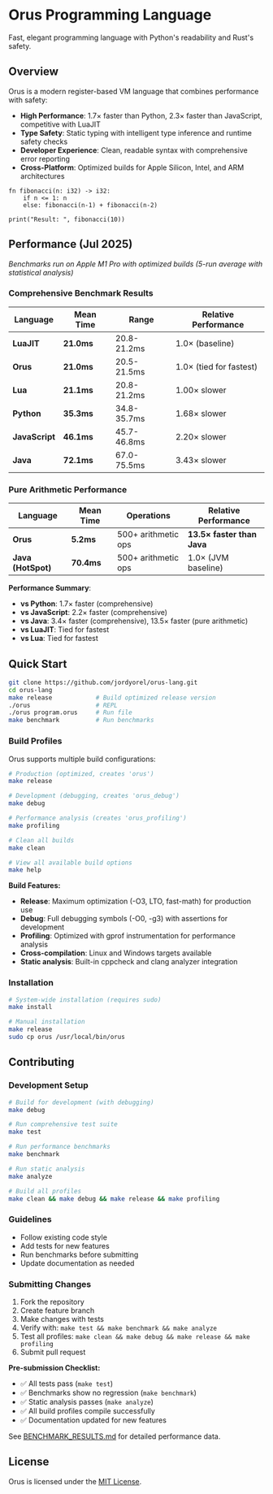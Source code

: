 # Orus Programming Language

Fast, elegant programming language with Python's readability and Rust's safety.

## Overview

Orus is a modern register-based VM language that combines performance with safety:
- **High Performance**: 1.7× faster than Python, 2.3× faster than JavaScript, competitive with LuaJIT
- **Type Safety**: Static typing with intelligent type inference and runtime safety checks
- **Developer Experience**: Clean, readable syntax with comprehensive error reporting
- **Cross-Platform**: Optimized builds for Apple Silicon, Intel, and ARM architectures

```orus
fn fibonacci(n: i32) -> i32:
    if n <= 1: n
    else: fibonacci(n-1) + fibonacci(n-2)

print("Result: ", fibonacci(10))
```

## Performance (Jul 2025)

*Benchmarks run on Apple M1 Pro with optimized builds (5-run average with statistical analysis)*

### Comprehensive Benchmark Results

| Language | **Mean Time** | **Range** | **Relative Performance** |
|----------|---------------|-----------|--------------------------|
| **LuaJIT** | **21.0ms** | 20.8-21.2ms | 1.0× (baseline) |
| **Orus** | **21.0ms** | 20.5-21.5ms | 1.0× (tied for fastest) |
| **Lua** | **21.1ms** | 20.8-21.2ms | 1.00× slower |
| **Python** | **35.3ms** | 34.8-35.7ms | 1.68× slower |
| **JavaScript** | **46.1ms** | 45.7-46.8ms | 2.20× slower |
| **Java** | **72.1ms** | 67.0-75.5ms | 3.43× slower |

### Pure Arithmetic Performance

| Language | **Mean Time** | **Operations** | **Relative Performance** |
|----------|---------------|----------------|--------------------------|
| **Orus** | **5.2ms** | 500+ arithmetic ops | **13.5× faster than Java** |
| **Java (HotSpot)** | **70.4ms** | 500+ arithmetic ops | 1.0× (JVM baseline) |

**Performance Summary**:
- **vs Python**: 1.7× faster (comprehensive) 
- **vs JavaScript**: 2.2× faster (comprehensive)
- **vs Java**: 3.4× faster (comprehensive), 13.5× faster (pure arithmetic)
- **vs LuaJIT**: Tied for fastest
- **vs Lua**: Tied for fastest

## Quick Start

```bash
git clone https://github.com/jordyorel/orus-lang.git
cd orus-lang
make release            # Build optimized release version
./orus                  # REPL
./orus program.orus     # Run file
make benchmark          # Run benchmarks
```

### Build Profiles

Orus supports multiple build configurations:

```bash
# Production (optimized, creates 'orus')
make release

# Development (debugging, creates 'orus_debug')  
make debug

# Performance analysis (creates 'orus_profiling')
make profiling

# Clean all builds
make clean

# View all available build options
make help
```

**Build Features:**
- **Release**: Maximum optimization (-O3, LTO, fast-math) for production use
- **Debug**: Full debugging symbols (-O0, -g3) with assertions for development
- **Profiling**: Optimized with gprof instrumentation for performance analysis
- **Cross-compilation**: Linux and Windows targets available
- **Static analysis**: Built-in cppcheck and clang analyzer integration

### Installation

```bash
# System-wide installation (requires sudo)
make install

# Manual installation
make release
sudo cp orus /usr/local/bin/orus
```

## Contributing

### Development Setup
```bash
# Build for development (with debugging)
make debug

# Run comprehensive test suite
make test

# Run performance benchmarks  
make benchmark

# Run static analysis
make analyze

# Build all profiles
make clean && make debug && make release && make profiling
```

### Guidelines
- Follow existing code style
- Add tests for new features
- Run benchmarks before submitting
- Update documentation as needed

### Submitting Changes
1. Fork the repository
2. Create feature branch
3. Make changes with tests
4. Verify with: `make test && make benchmark && make analyze`
5. Test all profiles: `make clean && make debug && make release && make profiling`
6. Submit pull request

**Pre-submission Checklist:**
- ✅ All tests pass (`make test`)
- ✅ Benchmarks show no regression (`make benchmark`) 
- ✅ Static analysis passes (`make analyze`)
- ✅ All build profiles compile successfully
- ✅ Documentation updated for new features

See [BENCHMARK_RESULTS.md](docs/BENCHMARK_RESULTS.md) for detailed performance data.

<!-- ## Public API Documentation -->

<!-- For details on embedding the Orus VM in other applications, see
[VM_PUBLIC_API.md](docs/VM_PUBLIC_API.md). -->

## License

Orus is licensed under the [MIT License](LICENSE).
